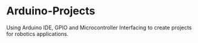# Arduino-Projects
Using Arduino IDE, GPIO and Microcontroller Interfacing to create projects for robotics applications.
